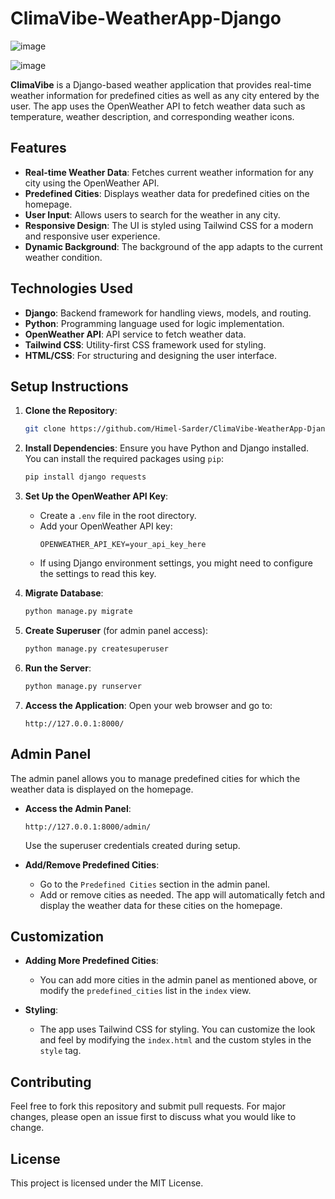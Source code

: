 # ClimaVibe-WeatherApp-Django
![image](https://github.com/user-attachments/assets/d4192b17-329e-4e5a-8b54-8ac1f830bbfa)

![image](https://github.com/user-attachments/assets/8fe66c73-167d-48b1-a5fa-089257215145)

**ClimaVibe** is a Django-based weather application that provides real-time weather information for predefined cities as well as any city entered by the user. The app uses the OpenWeather API to fetch weather data such as temperature, weather description, and corresponding weather icons.

## Features

- **Real-time Weather Data**: Fetches current weather information for any city using the OpenWeather API.
- **Predefined Cities**: Displays weather data for predefined cities on the homepage.
- **User Input**: Allows users to search for the weather in any city.
- **Responsive Design**: The UI is styled using Tailwind CSS for a modern and responsive user experience.
- **Dynamic Background**: The background of the app adapts to the current weather condition.

## Technologies Used

- **Django**: Backend framework for handling views, models, and routing.
- **Python**: Programming language used for logic implementation.
- **OpenWeather API**: API service to fetch weather data.
- **Tailwind CSS**: Utility-first CSS framework used for styling.
- **HTML/CSS**: For structuring and designing the user interface.

## Setup Instructions

1. **Clone the Repository**:
   ```bash
   git clone https://github.com/Himel-Sarder/ClimaVibe-WeatherApp-Django.git
   ```

2. **Install Dependencies**:
   Ensure you have Python and Django installed. You can install the required packages using `pip`:
   ```bash
   pip install django requests
   ```

3. **Set Up the OpenWeather API Key**:
   - Create a `.env` file in the root directory.
   - Add your OpenWeather API key:
     ```
     OPENWEATHER_API_KEY=your_api_key_here
     ```
   - If using Django environment settings, you might need to configure the settings to read this key.

4. **Migrate Database**:
   ```bash
   python manage.py migrate
   ```

5. **Create Superuser** (for admin panel access):
   ```bash
   python manage.py createsuperuser
   ```

6. **Run the Server**:
   ```bash
   python manage.py runserver
   ```

7. **Access the Application**:
   Open your web browser and go to:
   ```
   http://127.0.0.1:8000/
   ```

## Admin Panel

The admin panel allows you to manage predefined cities for which the weather data is displayed on the homepage.

- **Access the Admin Panel**:
  ```
  http://127.0.0.1:8000/admin/
  ```
  Use the superuser credentials created during setup.

- **Add/Remove Predefined Cities**:
  - Go to the `Predefined Cities` section in the admin panel.
  - Add or remove cities as needed. The app will automatically fetch and display the weather data for these cities on the homepage.

## Customization

- **Adding More Predefined Cities**:
  - You can add more cities in the admin panel as mentioned above, or modify the `predefined_cities` list in the `index` view.

- **Styling**:
  - The app uses Tailwind CSS for styling. You can customize the look and feel by modifying the `index.html` and the custom styles in the `style` tag.

## Contributing

Feel free to fork this repository and submit pull requests. For major changes, please open an issue first to discuss what you would like to change.

## License

This project is licensed under the MIT License.
